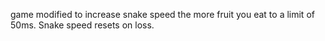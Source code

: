 game modified to increase snake speed the more fruit you eat to a limit of 50ms. Snake speed resets on loss. 

